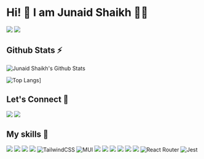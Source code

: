 <h1>Hi! 👋 I am Junaid Shaikh 👨‍💻</h1>

![](https://komarev.com/ghpvc/?username=junaidshaikh-js&color=brightgreen)
[![](https://img.shields.io/github/followers/junaidshaikh-js?label=GitHub%20Followers)](https://github.com/junaidshaikh-js)


## Github Stats ⚡

![Junaid Shaikh's Github Stats](https://github-readme-stats.vercel.app/api?username=junaidshaikh-js&theme=dark)

![Top Langs](https://github-readme-stats.vercel.app/api/top-langs/?username=junaidshaikh-js)]

  

## Let's Connect 🔗

[![](https://img.shields.io/twitter/follow/junaidshaikh_js?style=for-the-badge&logo=twitter)](https://twitter.com/junaidshaikh_js)
[![](https://img.shields.io/badge/linkedin-%230077B5.svg?&style=for-the-badge&logo=linkedin&logoColor=white0e76a8)](https://www.linkedin.com/in/junaidshaikhjs/)


## My skills 🚀

![](https://img.shields.io/badge/React-bc3592?style=for-the-badge&logo=react&logoColor=white)
![](https://img.shields.io/badge/TypeScript-962067?style=for-the-badge&logo=typescript&logoColor=white)
![](https://img.shields.io/badge/Redux-D34255?style=for-the-badge&logo=redux&logoColor=white)
![](https://img.shields.io/badge/JavaScript-F7DF1E?style=for-the-badge&logo=javascript&logoColor=white)
![TailwindCSS](https://img.shields.io/badge/tailwindcss-%2338B2AC.svg?style=for-the-badge&logo=tailwind-css&logoColor=white)
![MUI](https://img.shields.io/badge/MUI-%230081CB.svg?style=for-the-badge&logo=mui&logoColor=white)
![](https://img.shields.io/badge/HTML5-E34F26?style=for-the-badge&logo=html5&logoColor=white)
![](https://img.shields.io/badge/CSS3-1572B6?style=for-the-badge&logo=css3&logoColor=white)
![](https://img.shields.io/badge/Sass-CC6699?style=for-the-badge&logo=sass&logoColor=white)
![](https://img.shields.io/badge/Bootstrap-9ecdab?style=for-the-badge&logo=bootstrap&logoColor=white)
![](https://img.shields.io/badge/jQuery-822bba?style=for-the-badge&logo=jQuery&logoColor=white)
![](https://img.shields.io/badge/Markdown-000000?style=for-the-badge&logo=markdown&logoColor=white)
![React Router](https://img.shields.io/badge/React_Router-CA4245?style=for-the-badge&logo=react-router&logoColor=white)
![Jest](https://img.shields.io/badge/-jest-%23C21325?style=for-the-badge&logo=jest&logoColor=white)

